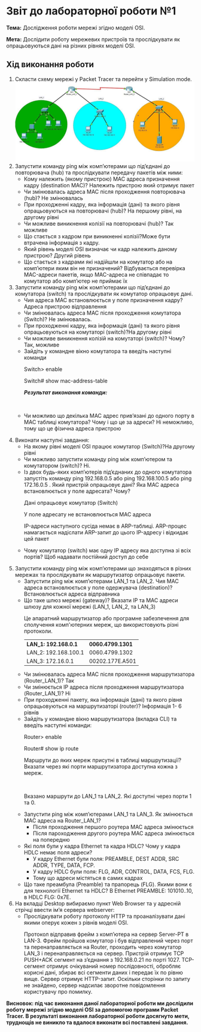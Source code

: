 <h1>Звіт до лабораторної роботи №1</h1>
<p><b>Тема:</b> Дослідження роботи мережі згідно моделі OSI.</p>
<p><b>Мета:</b> Дослідити роботу мережевих пристроїв та прослідкувати як опрацьовуються дані на різних рівнях моделі OSI.</p>
<h2>Хід виконання роботи</h2>
<ol>
<li>Скласти схему мережі у Packet Tracer та перейти у Simulation mode. </li>
<img src="https://github.com/SofiiaBazivTR31/Baziv_TR31_TOTM2020/blob/master/LAB1/1.jpg" alt="">
<li>Запустити команду ping між комп’ютерами що під’єднані до повторювача (hub) та прослідкувати передачу пакетів між ними:
<ul>
<li>Кому належить (якому пристрою) MAC адреса призначення кадру (destination МАС)?
<span class="red">Належить пристрою який отримує пакет</span></li>
<li>Чи змінювалась адреса MAC після проходження повторювача (hub)? <span class="red"> Не змінювалась</span></li>
<li>При проходженні кадру, яка інформація (дані) та якого рівня опрацьовуються на повторювачі (hub)?<span class="red">  На першому рівні, на другому рівні</span></li>
<li>Чи можливе виникнення колізії на повторювачі (hub)?<span class="red"> Так можливе</span></li>
<li>Що стається з кадром при виникненні колізії?<span class="red">Може бути втрачена інформація з кадру.</span> </li>
<li>Який рівень моделі OSI визначає чи кадр належить даному пристрою?<span class="red"> Другий рівень</span></li>
<li>Що стається з кадрами які надійшли на комутатор або на комп’ютери яким він не призначений? <span class="red">Відбувається перевірка MAC-адреси пакетів, якщо MAC-адреса не співпадає то комутатор або комп’ютер не приймає їх</span></li>
</ul>
</li>
<li>Запустити команду ping між комп’ютерами що під’єднані до комутатора (switch) та прослідкувати як комутатор опрацьовує дані.
<ul>
<li>Чия адреса MAC встановлюється у поле призначення кадру?<span class="red">Адреса пристрою відправлення</span> </li>
<li>Чи змінювалась адреса MAC після проходження комутатора (Switch)? <span class="red">Не змінювалась.</span></li>
<li>При проходженні кадру, яка інформація (дані) та якого рівня опрацьовуються на комутаторі (switch)?<span class="red">На другому рівні</span> </li>
<li>Чи можливе виникнення колізій на комутаторі (switch)? Чому? <span class="red">Так, можливе</span></li>
<li>Зайдіть у командне вікно комутатора та введіть наступні команди
<p> Switch> enable</p>
<p> Switch# show mac-address-table</p>
<p><b><i> Результат виконання команди: </i></b></p>
<img src="img/2.jpg" alt="">
</li>
<li>
<p>Чи можливо що декілька МАС адрес прив’язані до одного порту в МАС таблиці комутатора? Чому і що це за адреси?<span class="red"> Ні неможливо, тому що це фізична адреса пристрою</span></p>
</li>
</ul>
</li>
<li>Виконати наступні завдання:
<ul>
<li>На якому рівні моделі OSI працює комутатор (Switch)?<span class="red">На другому рівні</span> </li>
<li>Чи можливо запустити команду ping між комп’ютером та комутатором (switch)? <span class="red">Ні.</span></li>
<li>Із двох будь-яких комп’ютерів під’єднаних до одного комутатора запустіть команду ping 192.168.0.5 або ping 192.168.100.5 або ping 172.16.0.5 . Який пристрій опрацьовує дані? Яка МАС адреса встановлюється у поле адресата? Чому?
<p>Дані опрацьовує комутатор (Switch)</p>
<p>У поле адресату не встановлюється MAC адреса</p>
<p>IP-адреси наступного сусіда немає в ARP-таблиці. ARP-процес намагається надіслати ARP-запит до цього IP-адресу і відкидає цей пакет</p>
</li>
<li>
<p>Чому комутатор (switch) має одну ІР адресу яка доступна зі всіх портів? <span class="red"> Щоб надавати постійний доступ до себе</span></p>
</li>
</ul>
</li>
<li>Запустити команду ping між комп’ютерами що знаходяться в різних мережах та прослідкувати як маршрутизатор опрацьовує пакети.
<ul>
<li>Запустити ping між комп’ютерами LAN_1 та LAN_2. Чия МАС адреса встановлюється у поле одержувача (destination)?<span class="red"> Встановлюється адреса відправника</span></li>
<li>Що таке шлюз мережі (gateway)? Вказати IP та МАС адреси шлюзу для кожної мережі (LAN_1, LAN_2, та LAN_3)
<p>Це апаратний маршрутизатор або програмне забезпечення для сполучення комп'ютерних мереж, що використовують різні протоколи.</p>
<table>
<tr>
<th>LAN_1: 192.168.0.1</th>
<th>0060.4799.1301</th>
</tr>
<tr>
                            <td>LAN_2: 192.168.100.1</td>
                            <td>0060.4799.1302</td>
                        </tr>
                        <tr>
                            <td>LAN_3: 172.16.0.1</td>
                            <td>00202.177E.A501</td>
                        </tr>
                    </table>
                </li>
                <li>Чи змінювалась адреса MAC після проходження маршрутизатора (Router_LAN_1)?<span class="red"> Так</span></li>
                <li>Чи змінюється ІР адреса після проходження маршрутизатора (Router_LAN_1)? <span class="red"> Нi</span></li>
                <li>При проходженні пакету, яка інформація (дані) та якого рівня опрацьовуються на маршрутизаторі (router)? <span class="red">Інформація 1- 6 рівнів</span></li>
                <li>Зайдіть у командне вікно маршрутизатора (вкладка CLI) та введіть наступні команди:
                    <p>Router> enable</p>
                    <p>Router# show ip route</p>
                    <p>Маршрути до яких мереж присутні в таблиці маршрутизації? Вказати через які порти маршрутизатора доступна кожна з мереж.</p>
                    <img src="img/3.jpg" alt="">
                    <p>Вказано маршрути до LAN_1 та LAN_2. Які доступні через порти 1 та 0.</p>
                </li>
                <li>Запустити ping між комп’ютерами LAN_1 та LAN_3. Як змінюється МАС адреса на Router_LAN_1?
                    <ul>
                        <li><span class="red"> Після проходження першого роутера МАС адреса змінюється </span> </li>
                    </ul>
                    <ul>
                        <li><span class="red"> Після пароходження другого роутера МАС адреса змінюється на попередню</span></li>
                    </ul>
                </li>
                <li>Які поля були у кадра Ethernet та кадра HDLC? Чому у кадра HDLC немає поля адреси?
                    <ul>
                        <li><span class="red"> У кадру Ethernet були поля: PREAMBLE, DEST ADDR, SRC ADDR, TYPE, DATA, FCP.</span></li>
                    </ul>
                    <ul>
                        <li><span class="red"> У кадру HDLC були поля: FLG, ADR, CONTROL, DATA, FCS, FLG.</span></li>
                    </ul>
                    <ul>
                        <li><span class="red"> Тому що адреси містяться в самих кадрах</span></li>
                    </ul>
                </li>
                <li>Що таке преамбула (Preamble) та прапорець (FLG). Якими вони є для технології Ethernet та HDLC?<span class="red"> В Ethernet PREAMBLE: 101010..10, в HDLC FLG: 0x7E.</span></li>
            </ul>
        </li>
        <li>На вкладці Desktop вибираємо пункт Web Browser та у адресній стрічці ввести ім’я сервера webserver:
            <ul>
                <li>Прослідкувати роботу протоколу HTTP та проаналізувати дані якими оперує кожен з рівнів моделі OSI.</li>
                <p>Протокол відправив фрейм з комп’ютера на сервер Server-PT в LAN-3. Фрейм пройшов комутатор і був відправлений через порт та перенаправляється на Router, проходить через комутатор LAN_3 і перенаправляється на сервер. Пристрій отримує TCP
                    PUSH+ACK сегмент на з’єднання з 192.168.0.21 по порті 1027. TCP-сегмент отримує очікуваний номер послідовності, обробляє корисні дані, збирає всі сегменти даних і передає їх по рівню вище. Сервер отримує HTTP-запит. Оскільки сторінки
                    по запиту не знайдено, сервер надсилає зворотне повідомлення користувачу про помилку.
                </p>
            </ul>
        </li>
    </ol>
    <p>
        <b>Висновок: під час виконання даної лабораторної роботи ми дослідили роботу мережі згідно моделі OSI за допомогою програми Packet Tracer. В результаті виконання лабораторної роботи досягнуто мети, труднощів не виникло та вдалося виконати
        всі поставлені завдання.
    </b></p>
